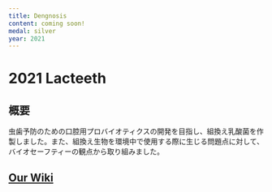```yaml
---
title: Dengnosis
content: coming soon!
medal: silver
year: 2021
---
```

# 2021 Lacteeth

## 概要
虫歯予防のための口腔用プロバイオティクスの開発を目指し、組換え乳酸菌を作製しました。また、組換え生物を環境中で使用する際に生じる問題点に対して、バイオセーフティーの観点から取り組みました。

## [Our Wiki](https://2021.igem.org/Team:TokyoTech)